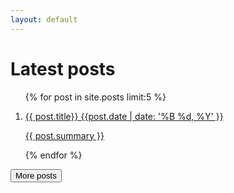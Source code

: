 ```yaml
---
layout: default
---
```

<h1>Latest posts</h1>
<ol class="posts">
  {% for post in site.posts limit:5 %}
    <li class="post">
      <a class="post__link" href="{{ post.url }}">
        <p class="post__title">
          {{ post.title}}
          <span class="post__date">
            {{post.date | date: '%B %d, %Y' }}
          </span>
        </p>
        <p class="post__summary">{{ post.summary }}</p>
      </a>
    </li>
  {% endfor %}
</ol>
<a href="/blog"><button class="content__button">More posts</button></a>
